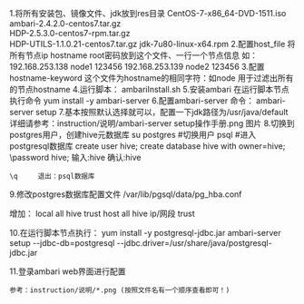 1.将所有安装包、镜像文件、jdk放到res目录
    CentOS-7-x86_64-DVD-1511.iso
	ambari-2.4.2.0-centos7.tar.gz     
    HDP-2.5.3.0-centos7-rpm.tar.gz    
    HDP-UTILS-1.1.0.21-centos7.tar.gz 
	jdk-7u80-linux-x64.rpm
2.配置host_file
    将所有节点ip hostname root密码放到这个文件、一行一个节点信息
	如：
	  192.168.253.138	node1 123456
      192.168.253.139	node2 123456
3.配置hostname-keyword
    这个文件为hostname的相同字符：如node
	用于过滤出所有的节点hostname
4.运行脚本：
	ambariInstall.sh
5.安装ambari
    在运行脚本节点执行命令
		yum install -y ambari-server
6.配置ambari-server
    命令：
		ambari-server setup
7.基本按照默认选择就可以，配置一下jdk路径为/usr/java/default
    详细请参考：instruction/说明/ambari-server setup操作手册.png 图片
8.切换到postgres用户，创建hive元数据库
    su postgres #切换用户
	psql        #进入postgresql数据库
	create user hive;
	create database hive with owner=hive;
	\password hive;
	输入:hive
	确认:hive
	
	\q     退出：psql数据库
	
9.修改postgres数据库配置文件
   /var/lib/pgsql/data/pg_hba.conf
   
   增加：
   local all hive               trust
   host  all hive  ip/网段      trust
 
10.在运行脚本节点执行：
	yum install -y postgresql-jdbc.jar
	ambari-server setup --jdbc-db=postgresql --jdbc.driver=/usr/share/java/postgresql-jdbc.jar
	
11.登录ambari web界面进行配置
	
	参考：instruction/说明/*.png (按照文件名有一个顺序查看即可！)
	
